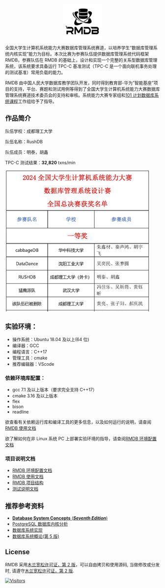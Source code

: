 <div align="center">
<img src="RMDB.jpg"  width=25%  /> 
</div>

全国大学生计算机系统能力大赛数据库管理系统赛道，以培养学生“数据库管理系统内核实现”能力为目标。本次比赛为参赛队伍提供数据库管理系统代码框架 RMDB，参赛队伍在 RMDB 的基础上，设计和实现一个完整的关系型数据库管理系统，该系统要求具备运行 TPC-C 基准测试（TPC-C 是一个面向联机事务处理的测试基准）常用负载的能力。

RMDB 由中国人民大学数据库教学团队开发，同时得到教育部-华为”智能基座”项目的支持，平台、赛题和测试用例等得到了全国大学生计算机系统能力大赛数据库管理系统赛道技术委员会的支持和审核。系统能力大赛专家组和[101 计划数据库系统课程](http://101.pku.edu.cn/courseDetails?id=DC767C683D697417E0555943CA7634DE)工作组给予了指导。

## 作品简介

队伍学校：成都理工大学

队伍名称：RushDB

队伍成员：明泰，胡鑫

TPC-C 测试结果：**32,820** txns/min

<img src="image.png" style="zoom:50%;" />

## 实验环境：

- 操作系统：Ubuntu 18.04 及以上(64 位)
- 编译器：GCC
- 编程语言：C++17
- 管理工具：cmake
- 推荐编辑器：VScode

### 依赖环境库配置：

- gcc 7.1 及以上版本（要求完全支持 C++17）
- cmake 3.16 及以上版本
- flex
- bison
- readline

欲查看有关依赖运行库和编译工具的更多信息，以及如何运行的说明，请查阅[RMDB 使用文档](RMDB使用文档.pdf)

欲了解如何在非 Linux 系统 PC 上部署实验环境的指导，请查阅[RMDB 环境配置文档](RMDB环境配置文档.pdf)

### 项目说明文档

- [RMDB 环境配置文档](RMDB环境配置文档.pdf)
- [RMDB 使用文档](RMDB使用文档.pdf)
- [RMDB 项目结构](RMDB项目结构.pdf)
- [测试说明文档](测试说明文档.pdf)

## 推荐参考资料

- [**Database System Concepts** (**_Seventh Edition_**)](https://db-book.com/)
- [PostgreSQL 数据库内核分析](https://book.douban.com/subject/6971366//)
- [数据库系统实现](https://book.douban.com/subject/4838430/)
- [数据库系统概论(第 5 版)](http://chinadb.ruc.edu.cn/second/url/2)

## License

RMDB 采用[木兰宽松许可证，第 2 版](https://license.coscl.org.cn/MulanPSL2)，可以自由拷贝和使用源码, 当做修改或分发时, 请遵守[木兰宽松许可证，第 2 版](https://license.coscl.org.cn/MulanPSL2).

[![Visitors](https://api.visitorbadge.io/api/visitors?path=https://github.com/Kosthi/CSCC-DB-Rucbase-2024&label=visitors&countColor=%23263759)](https://visitorbadge.io/status?path=https://github.com/Kosthi/CSCC-DB-Rucbase-2024)
